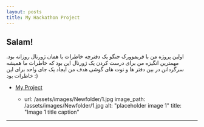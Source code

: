 ```yaml
---
layout: posts
title: My Hackathon Project
---
```


## Salam!

اولین پروژه من با فریموورک جنگو یک دفترچه خاطرات یا همان ژورنال روزانه بود.
مهمترین انگیزه من برای درست کردن یک ژورنال این بود که خاطرات ما همیشه سرگردانن در بین دفتر ها و نوت های گوشی
هدف من ایجاد یک جای واحد برای این خاطرات بود :)

* [My Project](http://96551056.pythonanywhere.com/)

  - url: /assets/images/Newfolder/1.jpg
    image_path: /assets/images/Newfolder/1.jpg
    alt: "placeholder image 1"
    title: "Image 1 title caption"






---
